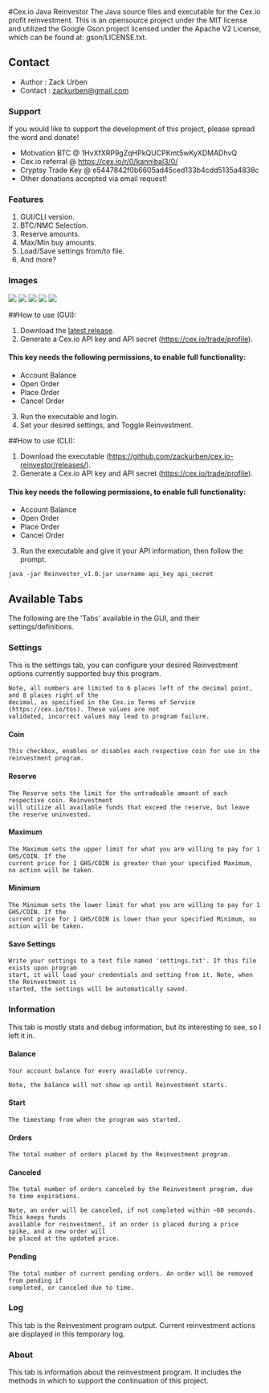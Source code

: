 #Cex.io Java Reinvestor
The Java source files and executable for the Cex.io profit reinvestment. This is an opensource project under
the MIT license and utilized the Google Gson project licensed under the Apache V2 License, which can be found
at: gson/LICENSE.txt.

## Contact
* Author	: Zack Urben
* Contact	: zackurben@gmail.com

### Support
If you would like to support the development of this project, please spread the word and donate!

* Motivation BTC	@ 1HvXfXRP9gZqHPkQUCPKmt5wKyXDMADhvQ
* Cex.io referral	@ https://cex.io/r/0/kannibal3/0/
* Cryptsy Trade Key	@ e5447842f0b6605ad45ced133b4cdd5135a4838c
* Other donations accepted via email request!

### Features
1. GUI/CLI version.
2. BTC/NMC Selection.
3. Reserve amounts.
4. Max/Min buy amounts.
5. Load/Save settings from/to file.
6. And more?

### Images
![](https://raw2.github.com/zackurben/cex.io-reinvestor/master/screenshots/Login.png)
![](https://raw2.github.com/zackurben/cex.io-reinvestor/master/screenshots/Settings.png)
![](https://raw2.github.com/zackurben/cex.io-reinvestor/master/screenshots/Information.png)
![](https://raw2.github.com/zackurben/cex.io-reinvestor/master/screenshots/Log.png)
![](https://raw2.github.com/zackurben/cex.io-reinvestor/master/screenshots/About.png)

##How to use (GUI):
1. Download the [latest release](https://github.com/zackurben/cex.io-reinvestor/releases/).
2. Generate a Cex.io API key and API secret (https://cex.io/trade/profile).
#### This key needs the following permissions, to enable full functionality:
  * Account Balance
  * Open Order
  * Place Order
  * Cancel Order 
3. Run the executable and login.
4. Set your desired settings, and Toggle Reinvestment.

##How to use (CLI):
1. Download the executable (https://github.com/zackurben/cex.io-reinvestor/releases/).
2. Generate a Cex.io API key and API secret (https://cex.io/trade/profile).
#### This key needs the following permissions, to enable full functionality:
  * Account Balance
  * Open Order
  * Place Order
  * Cancel Order 
3. Run the executable and give it your API information, then follow the prompt.

```
java -jar Reinvestor_v1.0.jar username api_key api_secret
``` 

## Available Tabs
The following are the 'Tabs' available in the GUI, and their settings/definitions.

### Settings
This is the settings tab, you can configure your desired Reinvestment options currently supported buy
this program.

```
Note, all numbers are limited to 6 places left of the decimal point, and 8 places right of the
decimal, as specified in the Cex.io Terms of Service (https://cex.io/tos). These values are not
validated, incorrect values may lead to program failure.
```

#### Coin

```
This checkbox, enables or disables each respective coin for use in the reinvestment program.
```

#### Reserve

```
The Reserve sets the limit for the untradeable amount of each respective coin. Reinvestment
will utilize all available funds that exceed the reserve, but leave the reserve uninvested.
```

#### Maximum

```
The Maximum sets the upper limit for what you are willing to pay for 1 GHS/COIN. If the
current price for 1 GHS/COIN is greater than your specified Maximum, no action will be taken.
```

#### Minimum

```
The Minimum sets the lower limit for what you are willing to pay for 1 GHS/COIN. If the
current price for 1 GHS/COIN is lower than your specified Minimum, no action will be taken.
```

#### Save Settings

```
Write your settings to a text file named 'settings.txt'. If this file exists upon program
start, it will load your credentials and setting from it. Note, when the Reinvestment is
started, the settings will be automatically saved.
```

### Information
This tab is mostly stats and debug information, but its interesting to see, so I left it in.

#### Balance

```
Your account balance for every available currency.
```

```
Note, the balance will not show up until Reinvestment starts.
```

#### Start

```
The timestamp from when the program was started.
```

#### Orders

```
The total number of orders placed by the Reinvestment program.
```

#### Canceled

```
The total number of orders canceled by the Reinvestment program, due to time expirations.
```

```
Note, an order will be canceled, if not completed within ~60 seconds. This keeps funds
available for reinvestment, if an order is placed during a price spike, and a new order will
be placed at the updated price.
```

#### Pending

```
The total number of current pending orders. An order will be removed from pending if
completed, or canceled due to time.
```

### Log
This tab is the Reinvestment program output. Current reinvestment actions are displayed in
this temporary log.

### About
This tab is information about the reinvestment program. It includes the methods in which to
support the continuation of this project.
